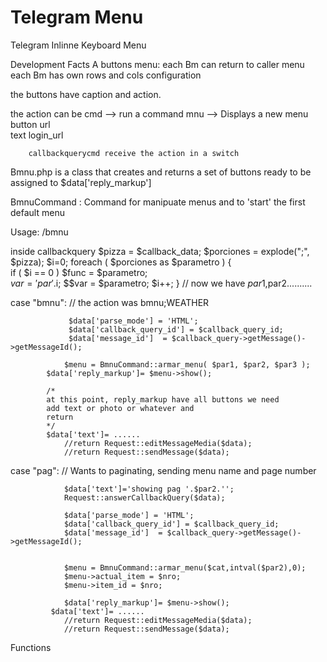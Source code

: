 # Telegram Menu
Telegram Inlinne Keyboard Menu 

Development
Facts
  A buttons menu:
  each Bm can return to caller menu
  each Bm has own rows and cols configuration
  
  the buttons have caption and action.
   
  the action can be 
        cmd      --> run a command 
        mnu      --> Displays a new menu button
        url      
        text
        login_url
          
        callbackquerycmd receive the action in a switch
        
Bmnu.php is a class that
      creates and returns a set of buttons 
      ready to be assigned to $data['reply_markup']
      
BmnuCommand : Command for manipuate menus and to 'start' the first default menu 

Usage: 
  /bmnu
  

  
 
 
inside callbackquery
      $pizza  = $callback_data;
		$porciones = explode(";", $pizza);
		$i=0;
		foreach ( $porciones as $parametro )
		{	
			if ( $i == 0 ) $func = $parametro;			
			$var = 'par'.$i;
			$$var = $parametro;
			$i++;
		}
 // now we have $par1,$par2..........


   case "bmnu":	// the action was bmnu;WEATHER
   
				 $data['parse_mode'] = 'HTML';				
				 $data['callback_query_id'] = $callback_query_id;
				 $data['message_id']  = $callback_query->getMessage()->getMessageId();
				
				$menu = BmnuCommand::armar_menu( $par1, $par2, $par3 );
            $data['reply_markup']= $menu->show(); 
				
            /*
            at this point, reply_markup have all buttons we need
            add text or photo or whatever and 
            return
            */
            $data['text']= ......
				//return Request::editMessageMedia($data);				
				//return Request::sendMessage($data); 
   
   case "pag":   // Wants to paginating, sending menu name and page number
			     
				$data['text']='showing pag '.$par2.'';		  
				Request::answerCallbackQuery($data);					 
							 
				$data['parse_mode'] = 'HTML';
				$data['callback_query_id'] = $callback_query_id;
				$data['message_id']  = $callback_query->getMessage()->getMessageId();		
            
            
				$menu = BmnuCommand::armar_menu($cat,intval($par2),0);				
				$menu->actual_item = $nro;
				$menu->item_id = $nro;
				
				$data['reply_markup']= $menu->show(); 
             $data['text']= ......
				//return Request::editMessageMedia($data);				
				//return Request::sendMessage($data); 
            
            
            
   Functions
     
